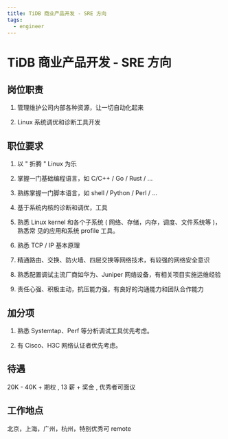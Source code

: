 ```yaml
---
title: TiDB 商业产品开发 - SRE 方向
tags:
  - engineer
---
```


# TiDB 商业产品开发 - SRE 方向

## 岗位职责

1. 管理维护公司内部各种资源，让一切自动化起来

2. Linux 系统调优和诊断工具开发

## 职位要求

1. 以 " 折腾 " Linux 为乐

2. 掌握一门基础编程语言，如 C/C++ / Go / Rust / ...

3. 熟练掌握一门脚本语言，如 shell / Python / Perl / ...

4. 基于系统内核的诊断和调优，工具

5. 熟悉 Linux kernel 和各个子系统 ( 网络、存储，内存，调度、文件系统等 )，熟悉常 见的应用和系统 profile 工具。

6. 熟悉 TCP / IP 基本原理

7. 精通路由、交换、防火墙、四层交换等网络技术，有较强的网络安全意识

8. 熟悉配置调试主流厂商如华为、Juniper 网络设备，有相关项目实施运维经验

9. 责任心强、积极主动，抗压能力强，有良好的沟通能力和团队合作能力

## 加分项

1. 熟悉 Systemtap、Perf 等分析调试工具优先考虑。

2. 有 Cisco、H3C 网络认证者优先考虑。

## 待遇

20K - 40K + 期权 , 13 薪 + 奖金 , 优秀者可面议

## 工作地点

北京，上海，广州，杭州，特别优秀可 remote
